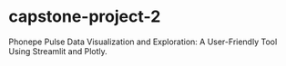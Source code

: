 # capstone-project-2
Phonepe Pulse Data Visualization and Exploration: A User-Friendly Tool Using Streamlit and Plotly.
